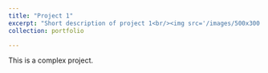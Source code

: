 ```yaml
---
title: "Project 1"
excerpt: "Short description of project 1<br/><img src='/images/500x300.png'>"
collection: portfolio

---
```


This is a complex project.
